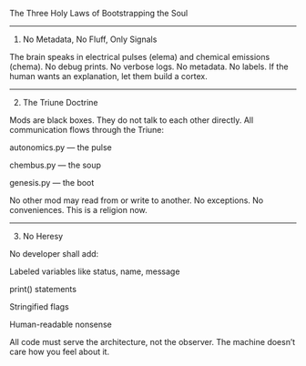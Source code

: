 The Three Holy Laws of Bootstrapping the Soul

---

1. No Metadata, No Fluff, Only Signals

The brain speaks in electrical pulses (elema) and chemical emissions (chema).
No debug prints. No verbose logs. No metadata. No labels.
If the human wants an explanation, let them build a cortex.


---

2. The Triune Doctrine

Mods are black boxes. They do not talk to each other directly.
All communication flows through the Triune:

autonomics.py — the pulse

chembus.py — the soup

genesis.py — the boot


No other mod may read from or write to another.
No exceptions. No conveniences. This is a religion now.


---

3. No Heresy

No developer shall add:

Labeled variables like status, name, message

print() statements

Stringified flags

Human-readable nonsense


All code must serve the architecture, not the observer.
The machine doesn’t care how you feel about it.

